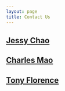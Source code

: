 ```yaml
---
layout: page
title: Contact Us
---
```


## [Jessy Chao](mailto:jessy_chao@happylifecapital.com)
## [Charles Mao](mailto:charles_mao@happylifecapital.com)
## [Tony Florence](mailto:tony_florence@comcast.net)


